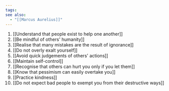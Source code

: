 ```yaml
---
tags: 
see also:
  - "[[Marcus Aurelius]]"
---
```

1. [[Understand that people exist to help one another]]
2. [[Be mindful of others' humanity]]
3. [[Realise that many mistakes are the result of ignorance]]
4. [[Do not overly exalt yourself]]
5. [[Avoid quick judgements of others' actions]]
6. [[Maintain self-control]]
7. [[Recognise that others can hurt you only if you let them]]
8. [[Know that pessimism can easily overtake you]]
9. [[Practice kindness]]
10. [[Do not expect bad people to exempt you from their destructive ways]]
